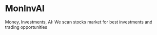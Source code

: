 # MonInvAI
Money, Investments, AI: We scan stocks market for best investments and trading opportunities
